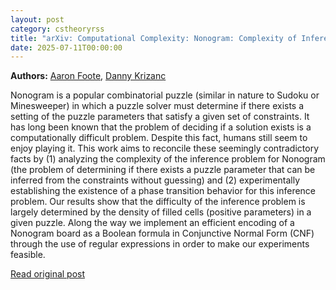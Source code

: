 ```yaml
---
layout: post
category: cstheoryrss
title: "arXiv: Computational Complexity: Nonogram: Complexity of Inference and Phase Transition Behavior"
date: 2025-07-11T00:00:00
---
```


**Authors:** [Aaron Foote](https://dblp.uni-trier.de/search?q=Aaron+Foote), [Danny Krizanc](https://dblp.uni-trier.de/search?q=Danny+Krizanc)

Nonogram is a popular combinatorial puzzle (similar in nature to Sudoku or
Minesweeper) in which a puzzle solver must determine if there exists a setting
of the puzzle parameters that satisfy a given set of constraints. It has long
been known that the problem of deciding if a solution exists is a
computationally difficult problem. Despite this fact, humans still seem to
enjoy playing it. This work aims to reconcile these seemingly contradictory
facts by (1) analyzing the complexity of the inference problem for Nonogram
(the problem of determining if there exists a puzzle parameter that can be
inferred from the constraints without guessing) and (2) experimentally
establishing the existence of a phase transition behavior for this inference
problem. Our results show that the difficulty of the inference problem is
largely determined by the density of filled cells (positive parameters) in a
given puzzle. Along the way we implement an efficient encoding of a Nonogram
board as a Boolean formula in Conjunctive Normal Form (CNF) through the use of
regular expressions in order to make our experiments feasible.

[Read original post](http://arxiv.org/abs/2507.07283v1)

